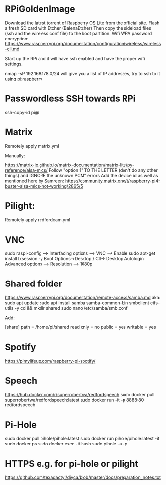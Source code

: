 # RPiGoldenImage

Download the latest torrent of Raspberry OS Lite from the official site.
Flash a fresh SD card with Etcher (BalenaEtcher)
Then copy the sideload files (ssh and the wireless conf file) to the boot partition. Wifi WPA password encryption: 
https://www.raspberrypi.org/documentation/configuration/wireless/wireless-cli.md

Start up the RPi and it will have ssh enabled and have the proper wifi settings.

nmap -sP 192.168.178.0/24 will give you a list of IP addresses, try to ssh to it using pi:raspberry

# Passwordless SSH towards RPi
ssh-copy-id pi@<ip address>

# Matrix
Remotely apply matrix.yml

Manually:

https://matrix-io.github.io/matrix-documentation/matrix-lite/py-reference/alsa-mics/
Follow "option 1" TO THE LETTER (don't do any other things) and IGNORE the unknown PCM" errors
Add the device id as well as mentioned here by Samreen: https://community.matrix.one/t/raspberry-pi4-buster-alsa-mics-not-working/2865/5

# Pilight:
Remotely apply redfordcam.yml



# VNC
sudo raspi-config --> Interfacing options --> VNC --> Enable
sudo apt-get install lxsession -y
Boot Options->Desktop / ClI-> Desktop Autologin
Advanced options --> Resolution --> 1080p

# Shared folder
https://www.raspberrypi.org/documentation/remote-access/samba.md
aka:
sudo apt update
sudo apt install samba samba-common-bin smbclient cifs-utils -y
cd && mkdir shared
sudo nano /etc/samba/smb.conf

Add:

[share]
    path = /home/pi/shared
    read only = no
    public = yes
    writable = yes

# Spotify
https://pimylifeup.com/raspberry-pi-spotify/

# Speech 
https://hub.docker.com/r/superrobertwa/redfordspeech
sudo docker pull superrobertwa/redfordspeech:latest
sudo docker run -it -p 8888:80 redfordspeech

# Pi-Hole

sudo docker pull pihole/pihole:latest
sudo docker run pihole/pihole:latest -it
sudo docker ps
sudo docker exec -it <container id> bash
sudo pihole -a -p

# HTTPS e.g. for pi-hole or pilight
https://github.com/texadactyl/diyca/blob/master/docs/preparation_notes.txt


